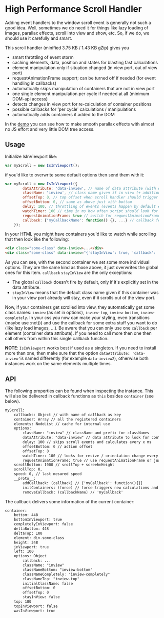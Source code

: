 # High Performance Scroll Handler

Adding event handlers to the window scroll event is generally not such a good idea. Well, sometimes we do need it for things like lazy loading of images, parallax effects, scroll into view and show, etc. So, if we do, we should use it carefully and smart.

This scroll handler (minified 3.75 KB / 1.43 KB gZip) gives you
 - smart throttling of event storm
 - caching elements, data, position and states for blasting fast calculations
 - element manipulation only if situation changed (in view port, out of view port)
 - requestAnimationFrame support; can be turned off if needed (for event handling in callbacks)
 - automatically skips manipulation of containers that are not in view port
 - one single element manipulation per cycle if needed at all (minimum DOM-api access)
 - detects changes in view port for re-calculation of container positions
 - possible callbacks for 'per cycle' calculations / manipulations
 - automatically adds containers if added to the DOM

In the [demo](http://dematte.at/scrollHandler) you can see how to make smooth parallax effects with almost no JS effort and very little DOM tree access.

## Usage

Initialize IsInViewport like:
```javascript
var myScroll = new IsInViewport();
```

if you'd like to overwrite some default options then send them with it:
```javascript
var myScroll = new IsInViewport({
        dataAttribute: 'data-inview', // name of data attribute (with options)
        className: 'inview', // class name given if in view (+ additional)
        offsetTop: 0, // top offset when scroll handler should trigger (negative possible)
        offsetBottom: 0, // same as above just with bottom
        delay: 100, // throttling of events (events happen by default every ~16ms)
        watchTimer: 100 // time in ms how often script should look for DOM change (0 = disabled)
        requestAnimationFrame: true // switch for requestAnimationFrame; disable to avoid unecpected delays for events
        callback: {'myCallbackName': function() {}, ...} // callback for every cycle; default is none (only provision)
    });
```

In your HTML you might have containers you'd like to watch while scrolling that then look like the following:
```HTML
<div class="some-class" data-inview>...</div>
<div class="some-class" data-inview="{'stayInView': true, 'callback': 'paralaxCallback'}">...</div>
```

As you can see, with the second container we set some more individual options. They are the same kind as those above, it just overwrites the global ones for this item. ```callback``` ```stayInView``` are the only exceptions:
 * The global ```callback``` doesn't fire by default, only if it's explicitly set in the data attribute.
 * ```stayInView``` means that the default class name given if this container was in your view port already will stay, even if it scrolls out of the view port.

Now, if your containers get scrolled into view, they automatically get some class names: ```inview``` (as set in options), ```inview-top```, ```inview-bottom```, ```inview-completely```. In your css you now can make your styling, even transitions (maybe use :not()) and use the callback for some extra stuff you want to do (like lazy load images, ...). Be aware that you can only use one ```callback``` per element (container data attribute). If you need to call more then one then call others from within this single callback function.

**NOTE**: ```IsInViewport``` works best if used as a singleton. If you need to install more than one, then make sure that the option ```dataAttribute: 'data-inview'```is named differently (for example ```data-inview2```), otherwise both instances work on the same elements multiple times.

## API

The following properties can be found when inspecting the instance. This will also be delivered in callback functions as ```this``` besides ```container``` (see below).
```HTML
myScroll:
    callbacks: Object // with name of callback as key
    container: Array // all the registered containers
    elements: NodeList // cache for internal use
    options: 
        className: "inview" // className and prefix for classNames
        dataAttribute: "data-inview" // data attribute to look for container options
        delay: 100 // skips scroll events and calculates every x ms
        offsetBottom: 0 // action offset
        offsetTop: 0
        watchTimer: 100 // looks for resize / orientation change every x ms; is optimized
        requestAnimationFrame: true // use requestAnimationFrame or just timeout
    scrollBottom: 1000 // srollTop + screehnHeight
    scrollTop: 0,
    speed: 0, // last mesured speed
    __proto__:
        addCallback: (callback) // {'myCallback': function(){}}
        initContainers: (force) // force triggers new calculations and new collection
        removeCallback: (callbackName) // 'myCallback'
```

The callback delivers some information of the current container:
```HTML
container:
    bottom: 448
    bottomInViewport: true
    completelyInViewport: false
    deltaBottom: 448
    deltaTop: 100
    element: div.some-class
    height: 348
    inViewport: true
    left: 100
    options: Object
        callback: ...
        className: "inview"
        classNameBottom: "inview-bottom"
        classNameCompletely: "inview-completely"
        classNameTop: "inview-top"
        initialClassName: false
        offsetBottom: 0
        offsetTop: 0
        stayInView: false
    top: 100
    topInViewport: false
    wasInViewport: true
```
